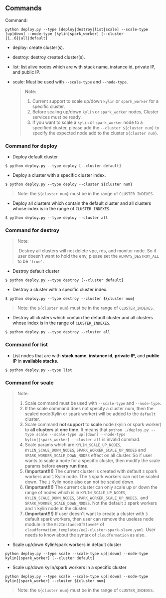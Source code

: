 ## Commands<a name="run"></a>

Command:

```shell
python deploy.py --type [deploy|destroy|list|scale] --scale-type [up|down] --node-type [kylin|spark_worker] [--cluster {1..6}|all|default]
```

- deploy: create cluster(s).

- destroy: destroy created cluster(s).

- list: list alive nodes which are with stack name, instance id, private IP, and public IP.

- scale: Must be used with `--scale-type` and `--node-type`.

  > Note:
  >
  > 1. Current support to scale up/down `kylin` or `spark_worker` for a specific cluster.
  > 2. Before scaling up/down `kylin` or `spark_worker` nodes, Cluster services must be ready.
  > 3. If you want to scale a `kylin` or `spark_worker` node to a specified cluster, please add the `--cluster ${cluster num}` to specify the expected node add to the cluster `${cluster num}`.

### Command for deploy

- Deploy default cluster

```shell
$ python deploy.py --type deploy [--cluster default]
```

- Deploy a cluster with a specific cluster index. <a name="deploycluster"></a>

```shell
$ python deploy.py --type deploy --cluster ${cluster num}
```

> Note: the `${cluster num}` must be in the range of `CLUSTER_INDEXES`.

- Deploy all clusters which contain the default cluster and all clusters whose index is in the range of `CLUSTER_INDEXES`.

```shell
$ python deploy.py --type deploy --cluster all
```

### Command for destroy

> Note:
>
> ​		Destroy all clusters will not delete vpc, rds, and monitor node. So if user doesn't want to hold the env, please set the `ALWAYS_DESTROY_ALL` to be `'true'`.

- Destroy default cluster

```shell
$ python deploy.py --type destroy [--cluster default]
```

- Destroy a cluster with a specific cluster index. 

```shell
$ python deploy.py --type destroy --cluster ${cluster num}
```

> Note: the `${cluster num}` must be in the range of `CLUSTER_INDEXES`.

- Destroy all clusters which contain the default cluster and all clusters whose index is in the range of `CLUSTER_INDEXES`.

```shell
$ python deploy.py --type destroy --cluster all
```

### Command for list

- List nodes that are with **stack name**, **instance id**, **private IP,** and **public IP** in **available stacks**.

```shell
$ python deploy.py --type list
```

### Command for scale

> Note:
>
> 1. Scale command must be used with `--scale-type` and `--node-type`.
> 2. If the scale command does not specify a cluster num, then the scaled node(Kylin or spark worker) will be added to the `default` cluster.
> 3. Scale command **not support** to **scale** node (kylin or spark worker) to **all clusters** at **one time**. It means that `python ./deploy.py --type scale --scale-type up[|down] --node-type kylin[|spark_worker] --cluster all` is invalid commad.
> 4. Scale params which are `KYLIN_SCALE_UP_NODES`, `KYLIN_SCALE_DOWN_NODES`, `SPARK_WORKER_SCALE_UP_NODES` and `SPARK_WORKER_SCALE_DOWN_NODES` effect on all cluster. So if user wants to scale a node for a specific cluster, then modify the scale params before **every run time.**
> 5. **(Important!!!)** The current cluster is created with default `3` spark workers and `1` Kylin node. The `3` spark workers can not be scaled down. The `1`  Kylin node also can not be scaled down.
> 6. **(Important!!!)** The current cluster can only scale up or down the range of nodes which is in  `KYLIN_SCALE_UP_NODES`, `KYLIN_SCALE_DOWN_NODES`, `SPARK_WORKER_SCALE_UP_NODES,` and `SPARK_WORKER_SCALE_DOWN_NODES`. Not the default `3` spark workers and `1` kylin node in the cluster.
> 7. **(Important!!!)**  If user doesn't want to create a cluster with `3` default spark workers, then user can remove the useless node module in the `Ec2InstanceOfSlave0*` of `cloudformation_templates/ec2-cluster-spark-slave.yaml`. User needs to know about the syntax of `cloudformation` as also.

- Scale up/down Kylin/spark workers in default cluster

```shell
python deploy.py --type scale --scale-type up[|down] --node-type kylin[|spark_worker] [--cluster default]
```

- Scale up/down kylin/spark workers in a specific cluster

```shell
python deploy.py --type scale --scale-type up[|down] --node-type kylin[|spark_worker] --cluster ${cluster num}
```

> Note: the `${cluster num}` must be in the range of `CLUSTER_INDEXES`.